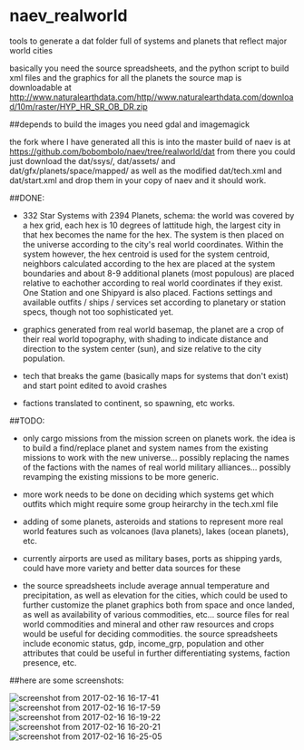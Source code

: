 # naev_realworld
tools to generate a dat folder full of systems and planets that reflect major world cities

basically you need the source spreadsheets, and the python script to build xml files and the graphics for all the planets
the source map is downloadable at http://www.naturalearthdata.com/http//www.naturalearthdata.com/download/10m/raster/HYP_HR_SR_OB_DR.zip

##depends
to build the images you need gdal and imagemagick

the fork where I have generated all this is into the master build of naev is at https://github.com/bobombolo/naev/tree/realworld/dat from there you could just download the dat/ssys/, dat/assets/ and dat/gfx/planets/space/mapped/ as well as the modified dat/tech.xml and dat/start.xml and drop them in your copy of naev and it should work.

##DONE:

- 332 Star Systems with 2394 Planets, schema: the world was covered by a hex grid, each hex is 10 degrees of lattitude high, the largest city in that hex becomes the name for the hex. The system is then placed on the universe according to the city's real world coordinates. Within the system however, the hex centroid is used for the system centroid, neighbors calculated according to the hex are placed at the system boundaries and about 8-9 additional planets (most populous) are placed relative to eachother according to real world coordinates if they exist. One Station and one Shipyard is also placed. Factions settings and available outfits / ships / services set according to planetary or station specs, though not too sophisticated yet.

- graphics generated from real world basemap, the planet are a crop of their real world topography, with shading to indicate distance and direction to the system center (sun), and size relative to the city population.

- tech that breaks the game (basically maps for systems that don't exist) and start point edited to avoid crashes

- factions translated to continent, so spawning, etc works.

##TODO:
- only cargo missions from the mission screen on planets work. the idea is to build a find/replace planet and system names from the existing missions to work with the new universe... possibly replacing the names of the factions with the names of real world military alliances... possibly revamping the existing missions to be more generic.

- more work needs to be done on deciding which systems get which outfits which might require some group heirarchy in the tech.xml file

- adding of some planets, asteroids and stations to represent more real world features such as volcanoes (lava planets), lakes (ocean planets), etc.

- currently airports are used as military bases, ports as shipping yards, could have more variety and better data sources for these

- the source spreadsheets include average annual temperature and precipitation, as well as elevation for the cities, which could be used to further customize the planet graphics both from space and once landed, as well as availability of various commodities, etc... source files for real world commodities and mineral and other raw resources and crops would be useful for deciding commodities. the source spreadsheets include economic status, gdp, income_grp, population and other attributes that could be useful in further differentiating systems, faction presence, etc.


##here are some screenshots:

![screenshot from 2017-02-16 16-17-41](https://cloud.githubusercontent.com/assets/25610408/23041742/f46f42f0-f463-11e6-8f83-f84848e81a52.png)
![screenshot from 2017-02-16 16-17-59](https://cloud.githubusercontent.com/assets/25610408/23041743/f46fd10c-f463-11e6-9e63-b6dc03e177c1.png)
![screenshot from 2017-02-16 16-19-22](https://cloud.githubusercontent.com/assets/25610408/23041744/f46fda3a-f463-11e6-86a8-f25945255d77.png)
![screenshot from 2017-02-16 16-20-21](https://cloud.githubusercontent.com/assets/25610408/23041741/f46c02d4-f463-11e6-8ede-6d4c5efac9f5.png)
![screenshot from 2017-02-16 16-25-05](https://cloud.githubusercontent.com/assets/25610408/23041853/82002bac-f464-11e6-9e63-3c2b03157eb4.png)
